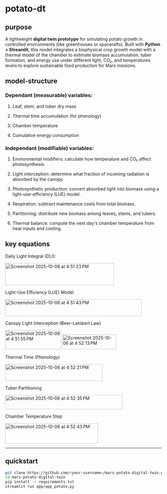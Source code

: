 # potato-dt

## purpose 
A lightweight **digital twin prototype** for simulating potato growth in controlled environments (like greenhouses or spacerafts). 
Built with **Python + Streamlit**, this model integrates a biophysical crop growth model with a thermal model of the chamber to estimate biomass accumulation, tuber formation, and energy use under different light, CO₂, and temperatures levels to explore sustainable food production for Mars missions.

## model-structure 

### Dependant (measurable) variables:

1. Leaf, stem, and tuber dry mass

2. Thermal time accumulation (for phenology)

3. Chamber temperature

4. Cumulative energy consumption

### Independant (modifiable) variables:  

1. Environmental modifiers: calculate how temperature and CO₂ affect photosynthesis.

2. Light interception: determine what fraction of incoming radiation is absorbed by the canopy.

3. Photosynthetic production: convert absorbed light into biomass using a light-use-efficiency (LUE) model.

4. Respiration: subtract maintenance costs from total biomass.

5. Partitioning: distribute new biomass among leaves, stems, and tubers.

6. Thermal balance: compute the next day's chamber temperature from heat inputs and cooling. 

## key equations

Daily Light Integral (DLI): 

<img width="350" height="71" alt="Screenshot 2025-10-06 at 4 51 23 PM" src="https://github.com/user-attachments/assets/3f760ca1-70c1-40c5-9a58-70f5550e1f1f" />

Light-Use Efficiency (LUE) Model

<img width="439" height="54" alt="Screenshot 2025-10-06 at 4 51 43 PM" src="https://github.com/user-attachments/assets/aa21a48c-d560-4e0a-9d76-64fadc30953d" />

Canopy Light Interception (Beer–Lambert Law)

<img width="180" height="61" alt="Screenshot 2025-10-06 at 4 51 55 PM" src="https://github.com/user-attachments/assets/cc9b090c-fde2-43b8-b9f2-db985fb9a41c" />
<img width="173" height="47" alt="Screenshot 2025-10-06 at 4 52 13 PM" src="https://github.com/user-attachments/assets/c0c7c6aa-2fb6-4cf7-b23d-2c3e1852fee9" />

Thermal Time (Phenology) 

<img width="313" height="54" alt="Screenshot 2025-10-06 at 4 52 21 PM" src="https://github.com/user-attachments/assets/51583681-626a-445b-bbe7-be630b20683b" />

Tuber Partitioning 

<img width="377" height="46" alt="Screenshot 2025-10-06 at 4 52 35 PM" src="https://github.com/user-attachments/assets/9494650f-54bb-4e92-aa23-77cd07f0c31d" />

Chamber Temperature Step

<img width="299" height="65" alt="Screenshot 2025-10-06 at 4 52 43 PM" src="https://github.com/user-attachments/assets/dcd3c4a6-a857-4f1d-91dc-b6906f1e7cf8" />

---

## quickstart
```bash
git clone https://github.com/<your-username>/mars-potato-digital-twin.git
cd mars-potato-digital-twin
pip install -r requirements.txt
streamlit run app/app_potato.py
